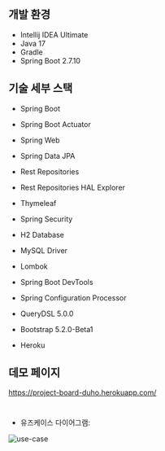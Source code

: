 
## 개발 환경
* Intellij IDEA Ultimate
* Java 17
* Gradle
* Spring Boot 2.7.10

## 기술 세부 스택
* Spring Boot

* Spring Boot Actuator
* Spring Web
* Spring Data JPA
* Rest Repositories
* Rest Repositories HAL Explorer
* Thymeleaf
* Spring Security
* H2 Database
* MySQL Driver
* Lombok
* Spring Boot DevTools
* Spring Configuration Processor

* QueryDSL 5.0.0
* Bootstrap 5.2.0-Beta1
* Heroku

## 데모 페이지

https://project-board-duho.herokuapp.com/


#
* 유즈케이스 다이어그램:

![use-case](https://github.com/LeeDuho/SpringBoot-project-board/assets/80142640/92ae3524-d97b-461a-a17a-2efee6dc3666)

